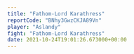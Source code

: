 ```yaml
---
title: "Fathom-Lord Karathress"
reportCode: "BNhy3GwzCKJA89Vn"
player: "Aslandy"
fight: "Fathom-Lord Karathress"
date: 2021-10-24T19:01:26.673000+00:00
---
```

